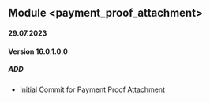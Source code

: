 ## Module <payment_proof_attachment>

#### 29.07.2023
#### Version 16.0.1.0.0
##### ADD
- Initial Commit for Payment Proof Attachment
